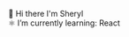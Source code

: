 👋 Hi there I'm Sheryl 
<br />
⚛️ I’m currently learning: React 
<!--
**SherylLSY/SherylLsy** is a ✨ _special_ ✨ repository because its `README.md` (this file) appears on your GitHub profile.

Here are some ideas to get you started:
👋 Hi, I'm Sheryl
🌱 I’m currently learning: React
- 👯 I’m looking to collaborate on ...
- 🤔 I’m looking for help with ...
- 💬 Ask me about ...
- 📫 How to reach me: ...
- 😄 Pronouns: ...
- ⚡ Fun fact: ...
- 🔭 I’m currently working on React...
-->
